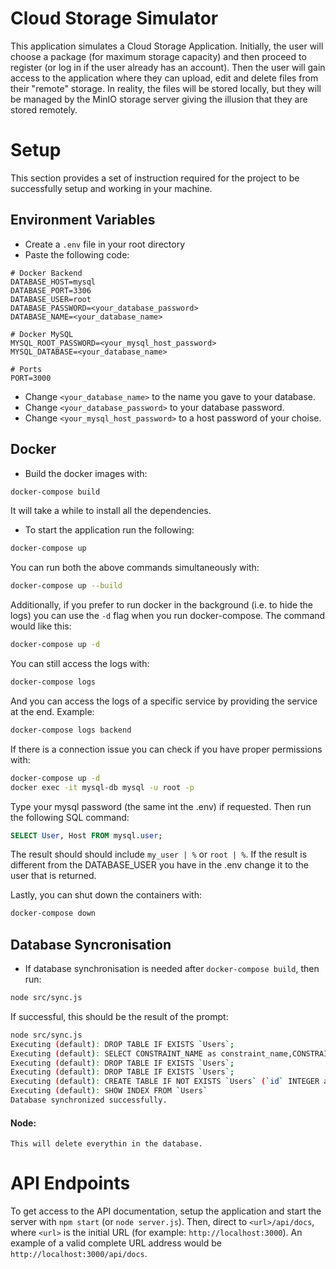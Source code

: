 # Cloud Storage Simulator
This application simulates a Cloud Storage Application. Initially, the user will choose a package (for maximum storage capacity) and then proceed to register (or log in if the user already has an account). Then the user will gain access to the application where they can upload, edit and delete files from their "remote" storage. In reality, the files will be stored locally, but they will be managed by the MinIO storage server giving the illusion that they are stored remotely.

# Setup
This section provides a set of instruction required for the project to be successfully setup and working in your machine.

## Environment Variables
- Create a `.env` file in your root directory
- Paste the following code:
```env
# Docker Backend
DATABASE_HOST=mysql
DATABASE_PORT=3306
DATABASE_USER=root
DATABASE_PASSWORD=<your_database_password>
DATABASE_NAME=<your_database_name>

# Docker MySQL
MYSQL_ROOT_PASSWORD=<your_mysql_host_password>
MYSQL_DATABASE=<your_database_name>

# Ports
PORT=3000
```
- Change `<your_database_name>` to the name you gave to your database.
- Change `<your_database_password>` to your database password.
- Change `<your_mysql_host_password>` to a host password of your choise.

## Docker
- Build the docker images with:
```bash
docker-compose build
```

It will take a while to install all the dependencies.

- To start the application run the following:
```bash
docker-compose up
```

You can run both the above commands simultaneously with:
```bash
docker-compose up --build
``` 
Additionally, if you prefer to run docker in the background (i.e. to hide the logs) you can use the `-d` flag when you run docker-compose. The command would like this:
```bash
docker-compose up -d
```

You can still access the logs with:
```bash
docker-compose logs
```

And you can access the logs of a specific service by providing the service at the end. Example:
```bash
docker-compose logs backend
```

If there is a connection issue you can check if you have proper permissions with:
```bash
docker-compose up -d
docker exec -it mysql-db mysql -u root -p
```

Type your mysql password (the same int the .env) if requested. Then run the following SQL command:
```sql
SELECT User, Host FROM mysql.user;
```

The result should should include `my_user | %` or `root | %`. If the result is different from the DATABASE_USER you have in the .env change it to the user that is returned.

Lastly, you can shut down the containers with:
```bash
docker-compose down
```

## Database Syncronisation
- If database synchronisation is needed after `docker-compose build`, then run:
```bash
node src/sync.js
```

If successful, this should be the result of the prompt:
```bash
node src/sync.js
Executing (default): DROP TABLE IF EXISTS `Users`;
Executing (default): SELECT CONSTRAINT_NAME as constraint_name,CONSTRAINT_NAME as constraintName,CONSTRAINT_SCHEMA as constraintSchema,CONSTRAINT_SCHEMA as constraintCatalog,TABLE_NAME as tableName,TABLE_SCHEMA as tableSchema,TABLE_SCHEMA as tableCatalog,COLUMN_NAME as columnName,REFERENCED_TABLE_SCHEMA as referencedTableSchema,REFERENCED_TABLE_SCHEMA as referencedTableCatalog,REFERENCED_TABLE_NAME as referencedTableName,REFERENCED_COLUMN_NAME as referencedColumnName FROM INFORMATION_SCHEMA.KEY_COLUMN_USAGE where TABLE_NAME = 'Users' AND CONSTRAINT_NAME!='PRIMARY' AND CONSTRAINT_SCHEMA='cloud' AND REFERENCED_TABLE_NAME IS NOT NULL;
Executing (default): DROP TABLE IF EXISTS `Users`;
Executing (default): DROP TABLE IF EXISTS `Users`;
Executing (default): CREATE TABLE IF NOT EXISTS `Users` (`id` INTEGER auto_increment , `name` VARCHAR(255) NOT NULL, `email` VARCHAR(255) NOT NULL UNIQUE, `password` VARCHAR(255) NOT NULL, `createdAt` DATETIME NOT NULL, `updatedAt` DATETIME NOT NULL, PRIMARY KEY (`id`)) ENGINE=InnoDB;
Executing (default): SHOW INDEX FROM `Users`
Database synchronized successfully.
```
#### Node:
```
This will delete everythin in the database.
```

# API Endpoints
To get access to the API documentation, setup the application and start the server with `npm start` (or `node server.js`). Then, direct to `<url>/api/docs`, where `<url>` is the initial URL (for example: `http://localhost:3000`). An example of a valid complete URL address would be `http://localhost:3000/api/docs`.
